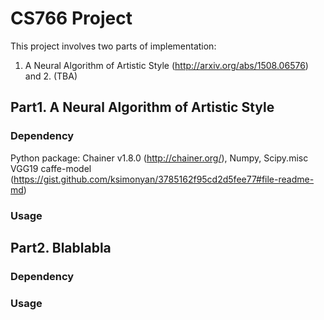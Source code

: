 # CS766 Project

This project involves two parts of implementation: 
1. A Neural Algorithm of Artistic Style (http://arxiv.org/abs/1508.06576) and 2. (TBA)

## Part1. A Neural Algorithm of Artistic Style

### Dependency

Python package: Chainer v1.8.0 (http://chainer.org/), Numpy, Scipy.misc
VGG19 caffe-model (https://gist.github.com/ksimonyan/3785162f95cd2d5fee77#file-readme-md)

### Usage

## Part2. Blablabla

### Dependency

### Usage
